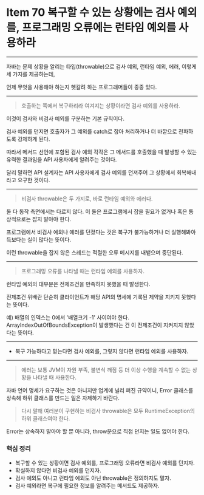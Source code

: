 # Item 70 복구할 수 있는 상황에는 검사 예외를, 프로그래밍 오류에는 런타임 예외를 사용하라 

--------------------------------------------
자바는 문제 상황을 알리는 타입(throwable)으로 검사 예외, 런타임 예외, 에러, 이렇게 세 가지를 제공하는데,

언제 무엇을 사용해야 하는지 헷갈려 하는 프로그래머들이 종종 있다. 

<hr>

> 호출하는 쪽에서 복구하리라 여겨지는 상황이라면 검사 예외를 사용하라.

이것이 검사와 비검사 예외를 구분하는 기본 규칙이다. 

검사 예외를 던지면 호출자가 그 예외를 catch로 잡아 처리하거나 더 바깥으로 전파하도록 강제하게 된다. 

따라서 메서드 선언에 포함된 검사 예외 각각은 그 메서드를 호출했을 때 발생할 수 있는 유력한 결과임을 API 사용자에게 알려주는 것이다. 

달리 말하면 API 설계자는 API 사용자에게 검사 예외를 던져주어 그 상황에서 회복해내라고 요구한 것이다.

<hr>

> 비검사 throwable은 두 가지로, 바로 런타임 예외와 에러다. 

둘 다 동작 측면에서는 다르지 않다. 이 둘은 프로그램에서 잡을 필요가 없거나 혹은 통상적으로는 잡지 말아야 한다. 

프로그램에서 비검사 예외나 에러를 던졌다는 것은 복구가 불가능하거나 더 실행해봐야 득보다는 실이 많다는 뜻이다. 

이런 throwable을 잡지 않은 스레드는 적절한 오류 메시지를 내뱉으며 중단된다. 

<hr>

> 프로그래밍 오류를 나타낼 때는 런타임 예외를 사용하자. 

런타임 예외의 대부분은 전제조건을 만족하지 못했을 때 발생한다. 

전제조건 위배란 단순히 클라이언트가 해당 API의 명세에 기록된 제약을 지키지 못했다는 뜻이다. 

예) 배열의 인덱스는 0에서 '배열크기 -1' 사이여야 한다. ArrayIndexOutOfBoundsException이 발생했다는 건 이 전제조건이 지켜지지 않았다는 뜻이다. 

<hr>

* 복구 가능하다고 믿는다면 검사 예외를, 그렇지 않다면 런타임 예외를 사용하자.

<hr>

> 에러는 보통 JVM이 자원 부족, 불변식 깨짐 등 더 이상 수행을 계속할 수 없는 상황을 나타낼 때 사용한다. 

자바 언어 명세가 요구하는 것은 아니지만 업계에 널리 퍼진 규약이니, Error 클래스를 상속해 하위 클래스를 만드는 일은 자제하기 바란다. 

> 다시 말해 여러분이 구현하는 비검사 throwable은 모두 RuntimeException의 하위 클래스여야 한다. 

Error는 상속하지 말아야 할 뿐 아니라, throw문으로 직접 던지는 일도 없어야 한다. 


### 핵심 정리
- 복구할 수 있는 상황이면 검사 예외를, 프로그래밍 오류라면 비검사 예외를 던지자. 
- 확실하지 않다면 비검사 예외를 던지자.
- 검사 예외도 아니고 런타임 예외도 아닌 throwable은 정의하지도 말자. 
- 검사 예외라면 복구에 필요한 정보를 알려주는 메서드도 제공하자.